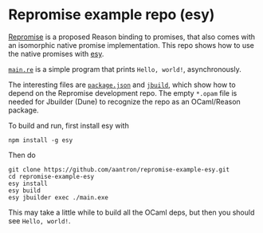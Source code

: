 # Repromise example repo (esy)

[Repromise][repromise] is a proposed Reason binding to promises, that also comes
with an isomorphic native promise implementation. This repo shows how to use
the native promises with [esy][esy].

[`main.re`][main] is a simple program that prints `Hello, world!`,
asynchronously.

The interesting files are [`package.json`][package] and [`jbuild`][jbuild],
which show how to depend on the Repromise development repo. The empty `*.opam`
file is needed for Jbuilder (Dune) to recognize the repo as an OCaml/Reason
package.

To build and run, first install esy with

```
npm install -g esy
```

Then do

```
git clone https://github.com/aantron/repromise-example-esy.git
cd repromise-example-esy
esy install
esy build
esy jbuilder exec ./main.exe
```

This may take a little while to build all the OCaml deps, but then you should
see `Hello, world!`.



[repromise]: https://github.com/aantron/repromise
[main]: https://github.com/aantron/repromise-example-esy/blob/master/main.re
[package]: https://github.com/aantron/repromise-example-esy/blob/master/package.json
[jbuild]: https://github.com/aantron/repromise-example-esy/blob/master/jbuild.json
[esy]: http://esy.sh/
